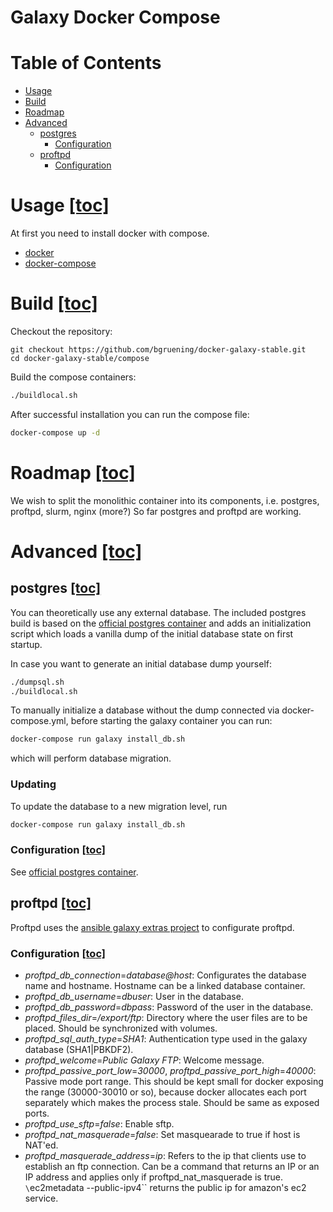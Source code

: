 Galaxy Docker Compose
=====================

# Table of Contents <a name="toc" />

- [Usage](#Usage)
- [Build](#Build)
- [Roadmap](#Roadmap)
- [Advanced](#Advanced)
  - [postgres](#postgres)
    - [Configuration](#postgres-Configuration)
  - [proftpd](#proftpd)
    - [Configuration](#proftpd-Configuration)

# Usage <a name="Usage" /> [[toc]](#toc)

At first you need to install docker with compose.
- [docker](https://docs.docker.com/installation/)
- [docker-compose](https://docs.docker.com/compose/install/)

# Build <a name="Build" /> [[toc]](#toc)

Checkout the repository:
```
git checkout https://github.com/bgruening/docker-galaxy-stable.git
cd docker-galaxy-stable/compose
```

Build the compose containers:
```sh
./buildlocal.sh
```
After successful installation you can run the compose file:
```sh
docker-compose up -d
```


# Roadmap <a name="Roadmap" /> [[toc]](#toc)

We wish to split the monolithic container into its components, i.e. postgres, proftpd, slurm, nginx (more?)
So far postgres and proftpd are working.

# Advanced <a name="Advanced" /> [[toc]](#toc)

## postgres <a name="postgres" /> [[toc]](#toc)
You can theoretically use any external database. The included postgres build is based on the [official postgres container](https://hub.docker.com/_/postgres/) and adds an initialization script which loads a vanilla dump of the initial database state on first startup.

In case you want to generate an initial database dump yourself:
```sh
./dumpsql.sh
./buildlocal.sh
```

To manually initialize a database without the dump connected via docker-compose.yml, before starting the galaxy container you can run:
```sh
docker-compose run galaxy install_db.sh
```
which will perform database migration.

### Updating
To update the database to a new migration level, run 
```sh
docker-compose run galaxy install_db.sh
```

### Configuration <a name="postgres-Configuration" /> [[toc]](#toc)
See [official postgres container](https://hub.docker.com/_/postgres/).

## proftpd <a name="proftpd" /> [[toc]](#toc)

Proftpd uses the [ansible galaxy extras project](https://github.com/galaxyproject/ansible-galaxy-extras) to configurate proftpd.

### Configuration <a name="proftpd-Configuration" /> [[toc]](#toc)

- *proftpd\_db\_connection*=_database@host_: Configurates the database name and hostname. Hostname can be a linked database container.
- *proftpd\_db\_username*=_dbuser_: User in the database.
- *proftpd\_db\_password*=_dbpass_: Password of the user in the database.
- *proftpd\_files\_dir*=_/export/ftp_: Directory where the user files are to be placed. Should be synchronized with volumes.
- *proftpd\_sql\_auth\_type*=_SHA1_: Authentication type used in the galaxy database (SHA1|PBKDF2).
- *proftpd\_welcome*=_Public Galaxy FTP_: Welcome message.
- *proftpd\_passive\_port\_low*=_30000_, *proftpd\_passive\_port\_high*=_40000_: Passive mode port range. This should be kept small for docker exposing the range (30000-30010 or so), because docker allocates each port separately which makes the process stale. Should be same as exposed ports.
- *proftpd\_use\_sftp*=_false_: Enable sftp.
- *proftpd\_nat\_masquerade*=_false_: Set masquearade to true if host is NAT'ed.
- *proftpd\_masquerade\_address*=_ip_: Refers to the ip that clients use to establish an ftp connection. Can be a command that returns an IP or an IP address and applies only if proftpd\_nat\_masquerade is true. `\`ec2metadata --public-ipv4\`` returns the public ip for amazon's ec2 service.

